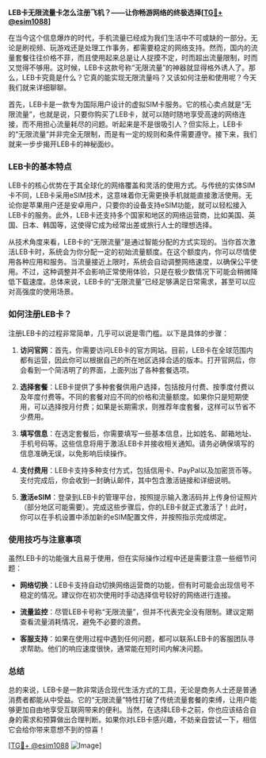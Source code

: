 **LEB卡无限流量卡怎么注册飞机？——让你畅游网络的终极选择[[TG💪+ @esim1088](https://t.me/s/esim1088)]**

在当今这个信息爆炸的时代，手机流量已经成为我们生活中不可或缺的一部分。无论是刷视频、玩游戏还是处理工作事务，都需要稳定的网络支持。然而，国内的流量套餐往往价格不菲，而且使用起来总是让人捉摸不定，时而超出流量限制，时而又觉得不够用。这时候，LEB卡这款号称“无限流量”的神器就显得格外诱人了。那么，LEB卡究竟是什么？它真的能实现无限流量吗？又该如何注册和使用呢？今天我们就来详细聊聊。

首先，LEB卡是一款专为国际用户设计的虚拟SIM卡服务。它的核心卖点就是“无限流量”，也就是说，只要你购买了LEB卡，就可以随时随地享受高速的网络连接，而不用担心流量耗尽的问题。听起来是不是很吸引人？但实际上，LEB卡的“无限流量”并非完全无限制，而是有一定的规则和条件需要遵守。接下来，我们就来一步步揭开LEB卡的神秘面纱。

### LEB卡的基本特点

LEB卡的核心优势在于其全球化的网络覆盖和灵活的使用方式。与传统的实体SIM卡不同，LEB卡采用eSIM技术，这意味着你无需更换手机就能直接激活使用。无论你是苹果用户还是安卓用户，只要你的设备支持eSIM功能，就可以轻松接入LEB卡的服务。此外，LEB卡还支持多个国家和地区的网络运营商，比如美国、英国、日本、韩国等，这使得它成为经常出差或旅行人士的理想选择。

从技术角度来看，LEB卡的“无限流量”是通过智能分配的方式实现的。当你首次激活LEB卡时，系统会为你分配一定的初始流量额度。在这个额度内，你可以尽情使用各种应用和服务。当流量接近上限时，系统会自动调整网络速度，以确保公平使用。不过，这种调整并不会影响正常使用体验，只是在极少数情况下可能会稍微降低下载速度。总体来说，LEB卡的“无限流量”已经足够满足日常需求，甚至可以应对高强度的使用场景。

### 如何注册LEB卡？

注册LEB卡的过程非常简单，几乎可以说是零门槛。以下是具体的步骤：

1. **访问官网**：首先，你需要访问LEB卡的官方网站。目前，LEB卡在全球范围内都有运营，因此你可以根据自己的所在地区选择合适的版本。打开官网后，你会看到一个简洁明了的界面，上面列出了各种套餐选项。

2. **选择套餐**：LEB卡提供了多种套餐供用户选择，包括按月付费、按季度付费以及年度付费等。不同的套餐对应不同的价格和流量额度。如果你只是短期使用，可以选择按月付费；如果是长期需求，则推荐年度套餐，这样可以节省不少费用。

3. **填写信息**：在选定套餐后，你需要填写一些基本信息，比如姓名、邮箱地址、手机号码等。这些信息将用于激活LEB卡并接收相关通知。请务必确保填写的信息准确无误，以免影响后续操作。

4. **支付费用**：LEB卡支持多种支付方式，包括信用卡、PayPal以及加密货币等。支付完成后，你会收到一封确认邮件，其中包含激活链接和详细说明。

5. **激活eSIM**：登录到LEB卡的管理平台，按照提示输入激活码并上传身份证照片（部分地区可能需要）。完成这些步骤后，你的LEB卡就正式激活了！此时，你可以在手机设置中添加新的eSIM配置文件，并按照指示完成绑定。

### 使用技巧与注意事项

虽然LEB卡的功能强大且易于使用，但在实际操作过程中还是需要注意一些细节问题：

- **网络切换**：LEB卡支持自动切换网络运营商的功能，但有时可能会出现信号不稳定的情况。建议你在初次使用时手动选择信号较好的网络进行连接。
  
- **流量监控**：尽管LEB卡号称“无限流量”，但并不代表完全没有限制。建议定期查看流量消耗情况，避免不必要的浪费。

- **客服支持**：如果在使用过程中遇到任何问题，都可以联系LEB卡的客服团队寻求帮助。他们的响应速度很快，通常能在短时间内解决问题。

### 总结

总的来说，LEB卡是一款非常适合现代生活方式的工具，无论是商务人士还是普通消费者都能从中受益。它的“无限流量”特性打破了传统流量套餐的束缚，让用户能够更加自由地享受互联网带来的便利。当然，在选择LEB卡之前，你也应该结合自身的需求和预算做出合理判断。如果你对LEB卡感兴趣，不妨亲自尝试一下，相信它会给你带来意想不到的惊喜！

[[TG💪+ @esim1088](https://t.me/s/esim1088) ![Image](https://i.postimg.cc/4NQfJmqS/Snipaste-2025-05-13-00-14-12.png)]